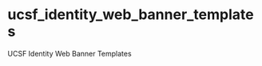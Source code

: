 ucsf_identity_web_banner_templates
==================================

UCSF Identity Web Banner Templates
